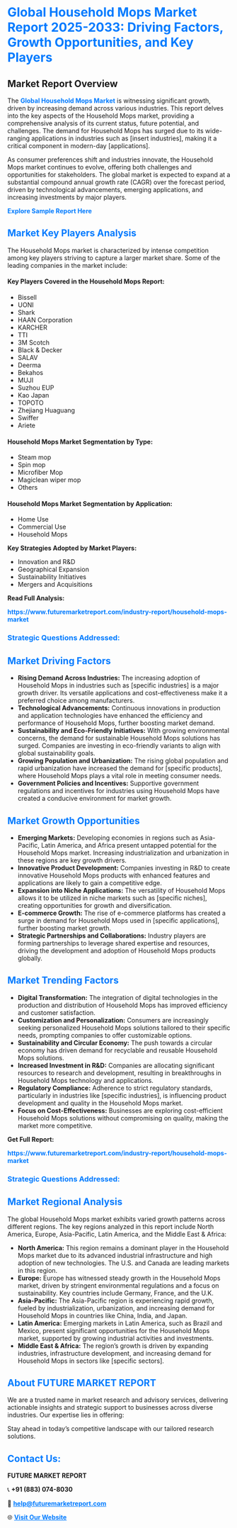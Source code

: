 <h1 style="color: #007BFF;">Global Household Mops Market Report 2025-2033: Driving Factors, Growth Opportunities, and Key Players</h1>

<section id="overview">
<h2>Market Report Overview</h2>
<p>The <a href="https://www.futuremarketreport.com/industry-report/household-mops-market" style="color: #007BFF; text-decoration: none;"><strong>Global Household Mops Market</strong></a> is witnessing significant growth, driven by increasing demand across various industries. This report delves into the key aspects of the Household Mops market, providing a comprehensive analysis of its current status, future potential, and challenges. The demand for Household Mops has surged due to its wide-ranging applications in industries such as [insert industries], making it a critical component in modern-day [applications].</p>
<p>As consumer preferences shift and industries innovate, the Household Mops market continues to evolve, offering both challenges and opportunities for stakeholders. The global market is expected to expand at a substantial compound annual growth rate (CAGR) over the forecast period, driven by technological advancements, emerging applications, and increasing investments by major players.</p>
</section>

<section id="overview">
<p><a href="https://www.futuremarketreport.com/request-sample/reportId=111051" style="color: #007BFF; text-decoration: none;"><strong>Explore Sample Report Here</strong></a></p>
</section>

<section id="key-players">
<h2 style="color: #007BFF;">Market Key Players Analysis</h2>
<p>The Household Mops market is characterized by intense competition among key players striving to capture a larger market share. Some of the leading companies in the market include:</p>
<h4>Key Players Covered in the Household Mops Report:</h4>
<ul><li>Bissell</li><li>UONI</li><li>Shark</li><li>HAAN Corporation</li><li>KARCHER</li><li>TTI</li><li>3M Scotch</li><li>Black &amp; Decker</li><li>SALAV</li><li>Deerma</li><li>Bekahos</li><li>MUJI</li><li>Suzhou EUP</li><li>Kao Japan</li><li>TOPOTO</li><li>Zhejiang Huaguang</li><li>Swiffer</li><li>Ariete</li></ul>
<h4>Household Mops Market Segmentation by Type:</h4>
<ul><li>Steam mop</li><li>Spin mop</li><li>Microfiber Mop</li><li>Magiclean wiper mop</li><li>Others</li></ul>

<h4>Household Mops Market Segmentation by Application:</h4>
<ul><li>Home Use</li><li>Commercial Use</li><li>Household Mops</li></ul>
<p><strong>Key Strategies Adopted by Market Players:</strong></p>
<ul>
<li>Innovation and R&D</li>
<li>Geographical Expansion</li>
<li>Sustainability Initiatives</li>
<li>Mergers and Acquisitions</li>
</ul>
</section>

<section>
<p><strong>Read Full Analysis: </strong></p><a href="https://www.futuremarketreport.com/industry-report/household-mops-market" style="color: #007BFF; text-decoration: none;"><strong>https://www.futuremarketreport.com/industry-report/household-mops-market</strong></a>
<h3 style="color: #007BFF;">Strategic Questions Addressed:</h3>
</section>

<section id="driving-factors">
<h2 style="color: #007BFF;">Market Driving Factors</h2>
<ul>
<li><strong>Rising Demand Across Industries:</strong> The increasing adoption of Household Mops in industries such as [specific industries] is a major growth driver. Its versatile applications and cost-effectiveness make it a preferred choice among manufacturers.</li>
<li><strong>Technological Advancements:</strong> Continuous innovations in production and application technologies have enhanced the efficiency and performance of Household Mops, further boosting market demand.</li>
<li><strong>Sustainability and Eco-Friendly Initiatives:</strong> With growing environmental concerns, the demand for sustainable Household Mops solutions has surged. Companies are investing in eco-friendly variants to align with global sustainability goals.</li>
<li><strong>Growing Population and Urbanization:</strong> The rising global population and rapid urbanization have increased the demand for [specific products], where Household Mops plays a vital role in meeting consumer needs.</li>
<li><strong>Government Policies and Incentives:</strong> Supportive government regulations and incentives for industries using Household Mops have created a conducive environment for market growth.</li>
</ul>
</section>

<section id="growth-opportunities">
<h2 style="color: #007BFF;">Market Growth Opportunities</h2>
<ul>
<li><strong>Emerging Markets:</strong> Developing economies in regions such as Asia-Pacific, Latin America, and Africa present untapped potential for the Household Mops market. Increasing industrialization and urbanization in these regions are key growth drivers.</li>
<li><strong>Innovative Product Development:</strong> Companies investing in R&D to create innovative Household Mops products with enhanced features and applications are likely to gain a competitive edge.</li>
<li><strong>Expansion into Niche Applications:</strong> The versatility of Household Mops allows it to be utilized in niche markets such as [specific niches], creating opportunities for growth and diversification.</li>
<li><strong>E-commerce Growth:</strong> The rise of e-commerce platforms has created a surge in demand for Household Mops used in [specific applications], further boosting market growth.</li>
<li><strong>Strategic Partnerships and Collaborations:</strong> Industry players are forming partnerships to leverage shared expertise and resources, driving the development and adoption of Household Mops products globally.</li>
</ul>
</section>

<section id="trending-factors">
<h2 style="color: #007BFF;">Market Trending Factors</h2>
<ul>
<li><strong>Digital Transformation:</strong> The integration of digital technologies in the production and distribution of Household Mops has improved efficiency and customer satisfaction.</li>
<li><strong>Customization and Personalization:</strong> Consumers are increasingly seeking personalized Household Mops solutions tailored to their specific needs, prompting companies to offer customizable options.</li>
<li><strong>Sustainability and Circular Economy:</strong> The push towards a circular economy has driven demand for recyclable and reusable Household Mops solutions.</li>
<li><strong>Increased Investment in R&D:</strong> Companies are allocating significant resources to research and development, resulting in breakthroughs in Household Mops technology and applications.</li>
<li><strong>Regulatory Compliance:</strong> Adherence to strict regulatory standards, particularly in industries like [specific industries], is influencing product development and quality in the Household Mops market.</li>
<li><strong>Focus on Cost-Effectiveness:</strong> Businesses are exploring cost-efficient Household Mops solutions without compromising on quality, making the market more competitive.</li>
</ul>
</section>

<section>
<p><strong>Get Full Report: </strong></p><a href="https://www.futuremarketreport.com/industry-report/household-mops-market" style="color: #007BFF; text-decoration: none;"><strong>https://www.futuremarketreport.com/industry-report/household-mops-market</strong></a>
<h3 style="color: #007BFF;">Strategic Questions Addressed:</h3>
</section>


<section id="regional-analysis">
<h2 style="color: #007BFF;">Market Regional Analysis</h2>
<p>The global Household Mops market exhibits varied growth patterns across different regions. The key regions analyzed in this report include North America, Europe, Asia-Pacific, Latin America, and the Middle East & Africa:</p>
<ul>
<li><strong>North America:</strong> This region remains a dominant player in the Household Mops market due to its advanced industrial infrastructure and high adoption of new technologies. The U.S. and Canada are leading markets in this region.</li>
<li><strong>Europe:</strong> Europe has witnessed steady growth in the Household Mops market, driven by stringent environmental regulations and a focus on sustainability. Key countries include Germany, France, and the U.K.</li>
<li><strong>Asia-Pacific:</strong> The Asia-Pacific region is experiencing rapid growth, fueled by industrialization, urbanization, and increasing demand for Household Mops in countries like China, India, and Japan.</li>
<li><strong>Latin America:</strong> Emerging markets in Latin America, such as Brazil and Mexico, present significant opportunities for the Household Mops market, supported by growing industrial activities and investments.</li>
<li><strong>Middle East & Africa:</strong> The region’s growth is driven by expanding industries, infrastructure development, and increasing demand for Household Mops in sectors like [specific sectors].</li>
</ul>
</section>

<footer>
<h2 style="color: #007BFF;">About FUTURE MARKET REPORT</h2>
<p>We are a trusted name in market research and advisory services, delivering actionable insights and strategic support to businesses across diverse industries. Our expertise lies in offering:</p>

<p>Stay ahead in today’s competitive landscape with our tailored research solutions.</p>

<h2 style="color: #007BFF;">Contact Us:</h2>
<p><strong>FUTURE MARKET REPORT</strong></p>
<p>📞 <strong>+91 (883) 074-8030</strong></p>
<p>📧 <strong><a href="mailto:help@futuremarketreport.com" style="color: #007BFF;">help@futuremarketreport.com</a></strong></p>
<p>🌐 <strong><a href="https://www.futuremarketreport.com/" style="color: #007BFF;">Visit Our Website</a></strong></p>
</footer>